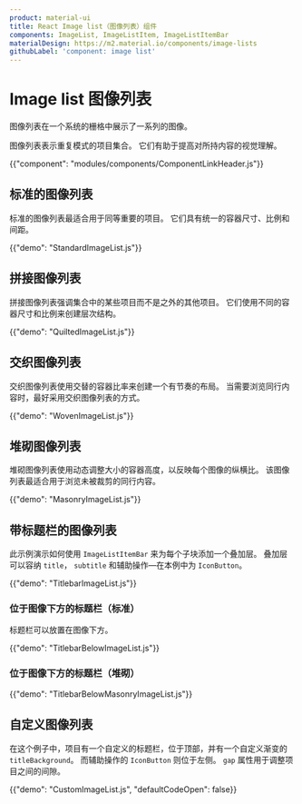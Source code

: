 ```yaml
---
product: material-ui
title: React Image list（图像列表）组件
components: ImageList, ImageListItem, ImageListItemBar
materialDesign: https://m2.material.io/components/image-lists
githubLabel: 'component: image list'
---
```


# Image list 图像列表

<p class="description">图像列表在一个系统的栅格中展示了一系列的图像。</p>

图像列表表示重复模式的项目集合。 它们有助于提高对所持内容的视觉理解。

{{"component": "modules/components/ComponentLinkHeader.js"}}

## 标准的图像列表

标准的图像列表最适合用于同等重要的项目。 它们具有统一的容器尺寸、比例和间距。

{{"demo": "StandardImageList.js"}}

## 拼接图像列表

拼接图像列表强调集合中的某些项目而不是之外的其他项目。 它们使用不同的容器尺寸和比例来创建层次结构。

{{"demo": "QuiltedImageList.js"}}

## 交织图像列表

交织图像列表使用交替的容器比率来创建一个有节奏的布局。 当需要浏览同行内容时，最好采用交织图像列表的方式。

{{"demo": "WovenImageList.js"}}

## 堆砌图像列表

堆砌图像列表使用动态调整大小的容器高度，以反映每个图像的纵横比。 该图像列表最适合用于浏览未被裁剪的同行内容。

{{"demo": "MasonryImageList.js"}}

## 带标题栏的图像列表

此示例演示如何使用 `ImageListItemBar` 来为每个子块添加一个叠加层。 叠加层可以容纳 `title`， `subtitle` 和辅助操作—在本例中为 `IconButton`。

{{"demo": "TitlebarImageList.js"}}

### 位于图像下方的标题栏（标准）

标题栏可以放置在图像下方。

{{"demo": "TitlebarBelowImageList.js"}}

### 位于图像下方的标题栏（堆砌）

{{"demo": "TitlebarBelowMasonryImageList.js"}}

## 自定义图像列表

在这个例子中，项目有一个自定义的标题栏，位于顶部，并有一个自定义渐变的 `titleBackground`。 而辅助操作的 `IconButton` 则位于左侧。 `gap` 属性用于调整项目之间的间隙。

{{"demo": "CustomImageList.js", "defaultCodeOpen": false}}
